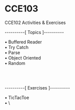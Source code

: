 # CCE103
CCE102 Activities &amp; Exercises

----------[ Topics ]----------

• Buffered Reader\
• Try Catch\
• Parse\
• Object Oriented\
• Random

<br/> <br/>

----------[ Exercises ]----------

• TicTacToe\
• \
